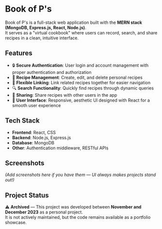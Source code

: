 # Book of P's

Book of P's is a full-stack web application built with the **MERN stack (MongoDB, Express.js, React, Node.js)**.  
It serves as a "virtual cookbook" where users can record, search, and share recipes in a clean, intuitive interface.  

## Features

- 🔒 **Secure Authentication**: User login and account management with proper authentication and authorization  
- 📖 **Recipe Management**: Create, edit, and delete personal recipes  
- 🔗 **Flexible Linking**: Link related recipes together for easier navigation  
- 🔍 **Search Functionality**: Quickly find recipes through dynamic queries  
- 🤝 **Sharing**: Share recipes with other users in the app  
- 🎨 **User Interface**: Responsive, aesthetic UI designed with React for a smooth user experience  

## Tech Stack

- **Frontend**: React, CSS  
- **Backend**: Node.js, Express.js  
- **Database**: MongoDB  
- **Other**: Authentication middleware, RESTful APIs  

## Screenshots

*(Add screenshots here if you have them — UI always makes projects stand out!)*

## Project Status

⚠️ **Archived** — This project was developed between **November and December 2023** as a personal project.  
It is not actively maintained, but the code remains available as a portfolio showcase.  
